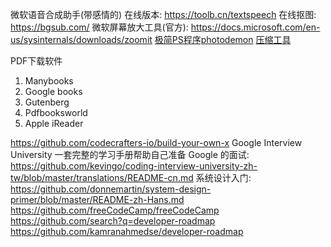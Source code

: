 微软语音合成助手(带感情的)
在线版本: https://toolb.cn/textspeech
在线抠图: https://bgsub.com/
微软屏幕放大工具(官方): https://docs.microsoft.com/en-us/sysinternals/downloads/zoomit
[极简PS程序photodemon](https://photodemon.org/)
[压缩工具](https://docsmall.com/)


PDF下载软件
1. Manybooks
2. Google books
3. Gutenberg
4. Pdfbooksworld
5. Apple iReader


https://github.com/codecrafters-io/build-your-own-x
Google Interview University 一套完整的学习手册帮助自己准备 Google 的面试: https://github.com/kevingo/coding-interview-university-zh-tw/blob/master/translations/README-cn.md
系统设计入门: https://github.com/donnemartin/system-design-primer/blob/master/README-zh-Hans.md
https://github.com/freeCodeCamp/freeCodeCamp
https://github.com/search?q=developer-roadmap
https://github.com/kamranahmedse/developer-roadmap